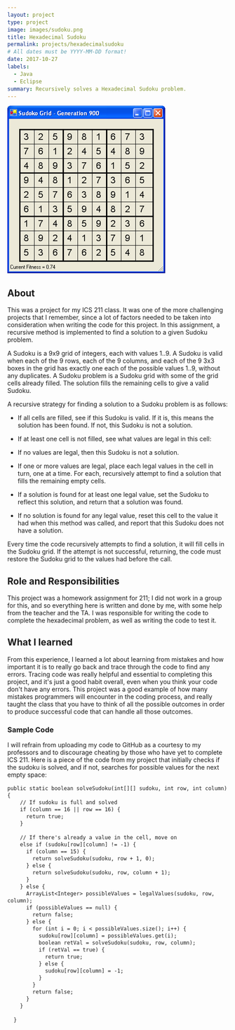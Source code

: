 ```yaml
---
layout: project
type: project
image: images/sudoku.png
title: Hexadecimal Sudoku
permalink: projects/hexadecimalsudoku
# All dates must be YYYY-MM-DD format!
date: 2017-10-27
labels:
  - Java
  - Eclipse
summary: Recursively solves a Hexadecimal Sudoku problem.
---
```


<div class="ui small rounded images">
  <img class="ui image" src="../images/Sudokupic.jpg">
</div>

## About

This was a project for my ICS 211 class. It was one of the more challenging projects that I remember, since a lot of factors needed to be taken into consideration when writing the code for this project. In this assignment, a recursive method is implemented to find a solution to a given Sudoku problem.

A Sudoku is a 9x9 grid of integers, each with values 1..9. A Sudoku is valid when each of the 9 rows, each of the 9 columns, and each of the 9 3x3 boxes in the grid has exactly one each of the possible values 1..9, without any duplicates. A Sudoku problem is a Sudoku grid with some of the grid cells already filled. The solution fills the remaining cells to give a valid Sudoku.

A recursive strategy for finding a solution to a Sudoku problem is as follows:

- If all cells are filled, see if this Sudoku is valid. If it is, this means the solution has been found. If not, this Sudoku is not a solution.

- If at least one cell is not filled, see what values are legal in this cell:

- If no values are legal, then this Sudoku is not a solution.

- If one or more values are legal, place each legal values in the cell in turn, one at a time. For each, recursively attempt to find a solution that fills the remaining empty cells.

- If a solution is found for at least one legal value, set the Sudoku to reflect this solution, and return that a solution was found.

- If no solution is found for any legal value, reset this cell to the value it had when this method was called, and report that this Sudoku does not have a solution.

Every time the code recursively attempts to find a solution, it will fill cells in the Sudoku grid. If the attempt is not successful, returning, the code must restore the Sudoku grid to the values had before the call.

## Role and Responsibilities

This project was a homework assignment for 211; I did not work in a group for this, and so everything here is written and done by me, with some help from the teacher and the TA. I was responsible for writing the code to complete the hexadecimal problem, as well as writing the code to test it.

## What I learned

From this experience, I learned a lot about learning from mistakes and how important it is to really go back and trace through the code to find any errors. Tracing code was really helpful and essential to completing this project, and it's just a good habit overall, even when you think your code don't have any errors. This project was a good example of how many mistakes programmers will encounter in the coding process, and really taught the class that you have to think of all the possible outcomes in order to produce successful code that can handle all those outcomes.

### Sample Code
I will refrain from uploading my code to GitHub as a courtesy to my professors and to discourage cheating by those who have yet to complete ICS 211.
Here is a piece of the code from my project that initially checks if the sudoku is solved, and if not, searches for possible values for the next empty space:

```
public static boolean solveSudoku(int[][] sudoku, int row, int column) {
    // If sudoku is full and solved
    if (column == 16 || row == 16) {
      return true;
    }

    // If there's already a value in the cell, move on
    else if (sudoku[row][column] != -1) {
      if (column == 15) {
        return solveSudoku(sudoku, row + 1, 0);
      } else {
        return solveSudoku(sudoku, row, column + 1);
      }
    } else {
      ArrayList<Integer> possibleValues = legalValues(sudoku, row, column);
      if (possibleValues == null) {
        return false;
      } else {
        for (int i = 0; i < possibleValues.size(); i++) {
          sudoku[row][column] = possibleValues.get(i);
          boolean retVal = solveSudoku(sudoku, row, column);
          if (retVal == true) {
            return true;
          } else {
            sudoku[row][column] = -1;
          }
        }
        return false;
      }
    }

  }
```



